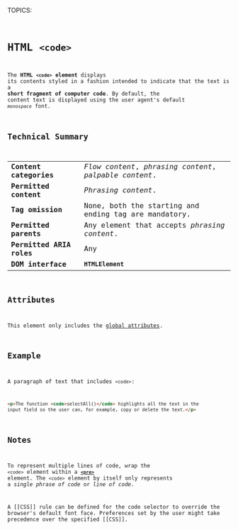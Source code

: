 TOPICS: <code>

# HTML `<code>`

The **HTML `<code>` element** displays its contents styled in a fashion intended to indicate that
the text is a **short fragment of computer code**. By default, the content text is displayed using the
user agent's default *`monospace`* font.

## Technical Summary

|  |  |
| :-- | :-- |
| **Content categories** | *Flow content*, *phrasing content*, *palpable content*. |
| **Permitted content** | *Phrasing content*. |
| **Tag omission** | None, both the starting and ending tag are mandatory. |
| **Permitted parents** | Any element that accepts *phrasing content*. |
| **Permitted ARIA roles** | Any |
| **DOM interface** | **`HTMLElement`** |

## Attributes

This element only includes the [global attributes](/en/webfrontend/HTML_Global_Attributes).

## Example

A paragraph of text that includes `<code>`:

```html
<p>The function <code>selectAll()</code> highlights all the text in the
input field so the user can, for example, copy or delete the text.</p>
```

## Notes

To represent multiple lines of code, wrap the `<code>` element within a **[`<pre>`](/en/webfrontend/<pre>)**
element. The `<code>` element by itself only represents a *single phrase of code* or *line of code*.

A [[CSS]] rule can be defined for the code selector to override the browser's default font face.
Preferences set by the user might take precedence over the specified [[CSS]].
